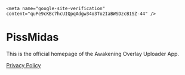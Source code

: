 <head>
    <meta charset="UTF-8">
    
    <meta name="google-site-verification" content="quPe9cKBc7hcUIQpqAdgw34o3To2IaBWSDzcB1SZ-44" />
</head> 
  <h1>PissMidas</h1>
<p>This is the official homepage of the Awakening Overlay Uploader App.</p>
<a href="privacy.html">Privacy Policy</a>
<meta name="google-site-verification" content="quPe9cKBc7hcUIQpqAdgw34o3To2IaBWSDzcB1SZ-44" />
